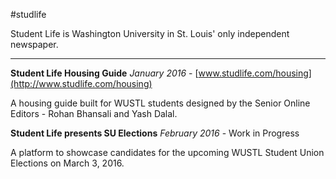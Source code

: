 #studlife

Student Life is Washington University in St. Louis' only independent newspaper. 

----------

**Student Life Housing Guide**
*January 2016* - [www.studlife.com/housing](http://www.studlife.com/housing)

A housing guide built for WUSTL students designed by the Senior Online Editors - Rohan Bhansali and Yash Dalal.

**Student Life presents SU Elections**
*February 2016* - Work in Progress

A platform to showcase candidates for the upcoming WUSTL Student Union Elections on March 3, 2016.